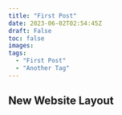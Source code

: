 ```yaml
---
title: "First Post"
date: 2023-06-02T02:54:45Z
draft: False
toc: false
images:
tags:
  - "First Post"
  - "Another Tag"
---
```


## New Website Layout
